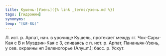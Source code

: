 ```yaml
---
title: Кушень-[Узень]({% link _terms/узень.md %})
tags: [гидроним]
synonyms:
temp: "[&Е-8&]"
---
```


Л. ист. р. Арпат, нач. в урочище Кушель, протекает между гг. Чок-Сары-Кая с В и
Муэдзин-Кая с З, сливаясь с п. ист. р. Арпат, Пананьян-Узень, у сев. окраины нп
Зеленогорье (Алушт.); басс. р. Ускут.
